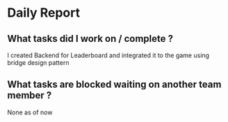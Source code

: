 # Daily Report

## What tasks did I work on / complete ?

I created Backend for Leaderboard and integrated it to the game using bridge design pattern 

## What tasks are blocked waiting on another team member ?

None as of now
